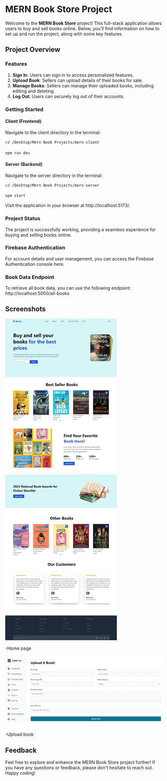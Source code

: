# MERN Book Store Project

Welcome to the **MERN Book Store** project! This full-stack application allows users to buy and sell books online. Below, you'll find information on how to set up and run the project, along with some key features.

## Project Overview

### Features
1. **Sign In**: Users can sign in to access personalized features.
2. **Upload Book**: Sellers can upload details of their books for sale.
3. **Manage Books**: Sellers can manage their uploaded books, including editing and deleting.
4. **Log Out**: Users can securely log out of their accounts.

### Getting Started

#### Client (Frontend)
Navigate to the client directory in the terminal:
```bash
cd /Desktop/Mern Book Projects/mern-client

npm run dev

```

#### Server (Backend)
Navigate to the server directory in the terminal:
```bash
cd /Desktop/Mern Book Projects/mern-server

npm start

```
Visit the application in your browser at http://localhost:5173/.


### Project Status
The project is successfully working, providing a seamless experience for buying and selling books online.

### Firebase Authentication
For account details and user management, you can access the Firebase Authentication console here.

### Book Data Endpoint
To retrieve all book data, you can use the following endpoint:
http://localhost:5000/all-books



## Screenshots

![App Screenshot](/screenshots/screenshot1.png)

-Home page


![App Screenshot](/screenshots/screenshot2.png)

-Upload book



## Feedback

Feel free to explore and enhance the MERN Book Store project further! If you have any questions or feedback, please don't hesitate to reach out. Happy coding!



